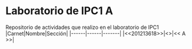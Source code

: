 # Laboratorio de IPC1 A
Repositorio de actividades que realizo en el laboratorio de IPC1
|Carnet|Nombre|Sección|
|------|------|-------|
|<<201213618>>|<<Hector Eduardo Orozco Garcia>>|<< A >>|
